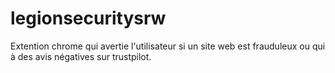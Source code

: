 # legionsecuritysrw
Extention chrome qui avertie l'utilisateur si un site web est frauduleux ou qui à des avis négatives sur trustpilot.
